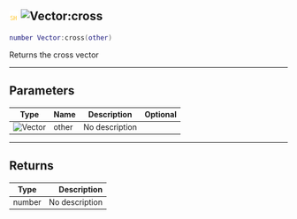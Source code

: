 ## ![shared](../../.gitbook/assets/shared.png) ![Vector](./readme/vector "mention"):cross

```lua
number Vector:cross(other)
```

Returns the cross vector

------
## Parameters

| Type   | Name | Description | Optional |
| ------ | ---- | ----------- | -------: |
| ![Vector](./readme/vector "mention") | other | No description |  |


------
## Returns

| Type   | Description |
| ------ | ----------: |
| number | No description |

